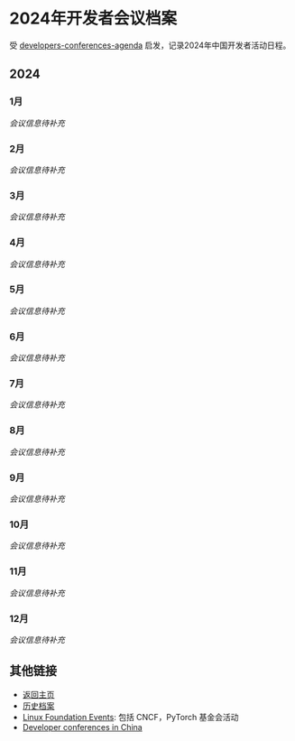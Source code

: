 # 2024年开发者会议档案

受 [developers-conferences-agenda](https://github.com/scraly/developers-conferences-agenda) 启发，记录2024年中国开发者活动日程。

## 2024

### 1月

*会议信息待补充*

### 2月

*会议信息待补充*

### 3月

*会议信息待补充*

### 4月

*会议信息待补充*

### 5月

*会议信息待补充*

### 6月

*会议信息待补充*

### 7月

*会议信息待补充*

### 8月

*会议信息待补充*

### 9月

*会议信息待补充*

### 10月

*会议信息待补充*

### 11月

*会议信息待补充*

### 12月

*会议信息待补充*

## 其他链接

- [返回主页](../../README.md)
- [历史档案](../README.md)
- [Linux Foundation Events](https://events.linuxfoundation.org/): 包括 CNCF，PyTorch 基金会活动
- [Developer conferences in China](https://dev.events/AS/CN)
